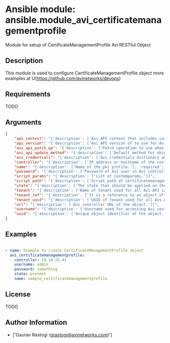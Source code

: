 # Ansible module: ansible.module_avi_certificatemanagementprofile


Module for setup of CertificateManagementProfile Avi RESTful Object

## Description

This module is used to configure CertificateManagementProfile object
more examples at U(https://github.com/avinetworks/devops)

## Requirements

TODO

## Arguments

``` json
{
    "api_context": "{'description': ['Avi API context that includes current session ID and CSRF Token.', 'This allows user to perform single login and re-use the session.'], 'version_added': '2.5'}",
    "api_version": "{'description': ['Avi API version of to use for Avi API and objects.'], 'default': '16.4.4'}",
    "avi_api_patch_op": "{'description': ['Patch operation to use when using avi_api_update_method as patch.'], 'version_added': '2.5', 'choices': ['add', 'replace', 'delete']}",
    "avi_api_update_method": "{'description': ['Default method for object update is HTTP PUT.', 'Setting to patch will override that behavior to use HTTP PATCH.'], 'version_added': '2.5', 'default': 'put', 'choices': ['put', 'patch']}",
    "avi_credentials": "{'description': ['Avi Credentials dictionary which can be used in lieu of enumerating Avi Controller login details.'], 'version_added': '2.5'}",
    "controller": "{'description': ['IP address or hostname of the controller. The default value is the environment variable C(AVI_CONTROLLER).'], 'default': ''}",
    "name": "{'description': ['Name of the pki profile.'], 'required': True}",
    "password": "{'description': ['Password of Avi user in Avi controller. The default value is the environment variable C(AVI_PASSWORD).'], 'default': ''}",
    "script_params": "{'description': ['List of customparams.']}",
    "script_path": "{'description': ['Script_path of certificatemanagementprofile.'], 'required': True}",
    "state": "{'description': ['The state that should be applied on the entity.'], 'default': 'present', 'choices': ['absent', 'present']}",
    "tenant": "{'description': ['Name of tenant used for all Avi API calls and context of object.'], 'default': 'admin'}",
    "tenant_ref": "{'description': ['It is a reference to an object of type tenant.']}",
    "tenant_uuid": "{'description': ['UUID of tenant used for all Avi API calls and context of object.'], 'default': ''}",
    "url": "{'description': ['Avi controller URL of the object.']}",
    "username": "{'description': ['Username used for accessing Avi controller. The default value is the environment variable C(AVI_USERNAME).'], 'default': ''}",
    "uuid": "{'description': ['Unique object identifier of the object.']}",
}
```

## Examples


``` yaml

- name: Example to create CertificateManagementProfile object
  avi_certificatemanagementprofile:
    controller: 10.10.25.42
    username: admin
    password: something
    state: present
    name: sample_certificatemanagementprofile

```

## License

TODO

## Author Information
  - ['Gaurav Rastogi (grastogi@avinetworks.com)']
